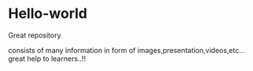 # Hello-world
Great repository

consists of many information in form of images,presentation,videos,etc...
great help to learners..!!

